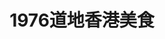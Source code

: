 ---
title: "1976道地香港美食"
description: "1976道地香港美食"
layout: shop
keywords:
  - 美食競賽
  - 台灣美食
  - 美食精選
datePublished: "2025-06-30"
dateModified: "2025-07-03"
city: "台北市"
district: "大安區"
address: "台北市大安區敦化南路一段233巷11號"
phone: "0227771976"
geo: "25.04045467852405, 121.54994560924271"
google_map: "https://maps.app.goo.gl/miga63o4jKNpqd9s6"
footinder: "https://footinder.com.tw/%E5%8F%B0%E5%8C%97%E5%B8%82%E5%A4%A7%E5%AE%89%E5%8D%80/36457/"
official: "https://www.facebook.com/profile.php?id=100054368118602"
award:
  - name: "500盤"
    year: "2024"
    entries:
      - dishes:
          - "排骨撈麵"

---